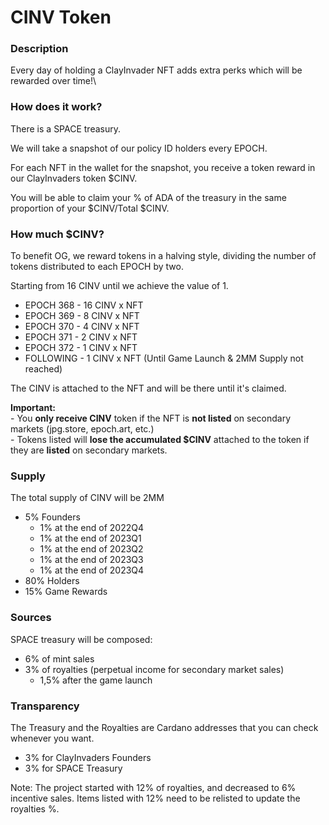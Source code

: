 # CINV Token

### Description

Every day of holding a ClayInvader NFT adds extra perks which will be rewarded over time!\


### How does it work?

There is a SPACE treasury.&#x20;

We will take a snapshot of our policy ID holders every EPOCH.&#x20;

For each NFT in the wallet for the snapshot, you receive a token reward in our ClayInvaders token $CINV.&#x20;

You will be able to claim your % of ADA of the treasury in the same proportion of your $CINV/Total $CINV.&#x20;



### How much $CINV?

To benefit OG, we reward tokens in a halving style, dividing the number of tokens distributed to each EPOCH by two.&#x20;

Starting from 16 CINV until we achieve the value of 1.&#x20;

* EPOCH 368 - 16 CINV x NFT&#x20;
* EPOCH 369 - 8 CINV x NFT&#x20;
* EPOCH 370 - 4 CINV x NFT&#x20;
* EPOCH 371 - 2 CINV x NFT&#x20;
* EPOCH 372 - 1 CINV x NFT&#x20;
* FOLLOWING - 1 CINV x NFT (Until Game Launch & 2MM Supply not reached)

The CINV is attached to the NFT and will be there until it's claimed.

**Important:**\
\- You **only receive CINV** token if the NFT is **not listed** on secondary markets (jpg.store, epoch.art,  etc.)\
\- Tokens listed will **lose the accumulated $CINV** attached to the token if they are **listed** on secondary markets.

### Supply

The total supply of CINV will be 2MM

* 5% Founders
  * 1% at the end of 2022Q4
  * 1% at the end of 2023Q1
  * 1% at the end of 2023Q2
  * 1% at the end of 2023Q3
  * 1% at the end of 2023Q4
* 80% Holders
* 15% Game Rewards

### Sources

SPACE treasury will be composed:&#x20;

* 6% of mint sales&#x20;
* 3% of royalties (perpetual income for secondary market sales)
  * 1,5% after the game launch

### Transparency

The Treasury and the Royalties are Cardano addresses that you can check whenever you want.

* 3% for ClayInvaders Founders
* 3% for SPACE Treasury

Note: The project started with 12% of royalties, and decreased to 6% incentive sales. Items listed with 12% need to be relisted to update the royalties %.
